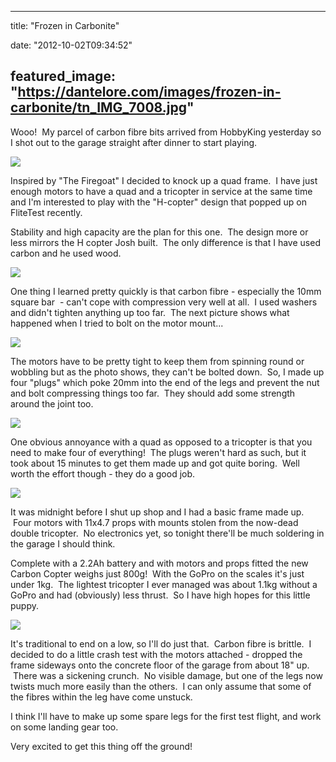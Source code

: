 
---
title: "Frozen in Carbonite"

date: "2012-10-02T09:34:52"

featured_image: "https://dantelore.com/images/frozen-in-carbonite/tn_IMG_7008.jpg"
---


Wooo!  My parcel of carbon fibre bits arrived from HobbyKing yesterday so I shot out to the garage straight after dinner to start playing.

<a href="http://logicalgenetics.com/assorted/upload/IMG_7008.JPG"> <img src="https://dantelore.com/images/frozen-in-carbonite/tn_IMG_7008.jpg"/> </a>

Inspired by "The Firegoat" I decided to knock up a quad frame.  I have just enough motors to have a quad and a tricopter in service at the same time and I'm interested to play with the "H-copter" design that popped up on FliteTest recently.

Stability and high capacity are the plan for this one.  The design more or less mirrors the H copter Josh built.  The only difference is that I have used carbon and he used wood.

<a href="http://logicalgenetics.com/assorted/upload/IMG_7019.JPG"> <img src="https://dantelore.com/images/frozen-in-carbonite/tn_IMG_7019.jpg"/> </a>

One thing I learned pretty quickly is that carbon fibre - especially the 10mm square bar  - can't cope with compression very well at all.  I used washers and didn't tighten anything up too far.  The next picture shows what happened when I tried to bolt on the motor mount...

<a href="http://logicalgenetics.com/assorted/upload/IMG_7023.JPG"> <img src="https://dantelore.com/images/frozen-in-carbonite/tn_IMG_7023.jpg"/> </a>

The motors have to be pretty tight to keep them from spinning round or wobbling but as the photo shows, they can't be bolted down.  So, I made up four "plugs" which poke 20mm into the end of the legs and prevent the nut and bolt compressing things too far.  They should add some strength around the joint too.

<a href="http://logicalgenetics.com/assorted/upload/IMG_7025.JPG"> <img src="https://dantelore.com/images/frozen-in-carbonite/tn_IMG_7025.jpg"/> </a>

One obvious annoyance with a quad as opposed to a tricopter is that you need to make four of everything!  The plugs weren't hard as such, but it took about 15 minutes to get them made up and got quite boring.  Well worth the effort though - they do a good job.

<a href="http://logicalgenetics.com/assorted/upload/IMG_7033.JPG"> <img src="https://dantelore.com/images/frozen-in-carbonite/tn_IMG_7033.jpg"/> </a>

It was midnight before I shut up shop and I had a basic frame made up.  Four motors with 11x4.7 props with mounts stolen from the now-dead double tricopter.  No electronics yet, so tonight there'll be much soldering in the garage I should think.

Complete with a 2.2Ah battery and with motors and props fitted the new Carbon Copter weighs just 800g!  With the GoPro on the scales it's just under 1kg.  The lightest tricopter I ever managed was about 1.1kg without a GoPro and had (obviously) less thrust.  So I have high hopes for this little puppy.

<a href="http://logicalgenetics.com/assorted/upload/IMG_7026.JPG"> <img src="https://dantelore.com/images/frozen-in-carbonite/tn_IMG_7026.jpg"/> </a>

It's traditional to end on a low, so I'll do just that.  Carbon fibre is brittle.  I decided to do a little crash test with the motors attached - dropped the frame sideways onto the concrete floor of the garage from about 18" up.  There was a sickening crunch.  No visible damage, but one of the legs now twists much more easily than the others.  I can only assume that some of the fibres within the leg have come unstuck.

I think I'll have to make up some spare legs for the first test flight, and work on some landing gear too.

Very excited to get this thing off the ground!